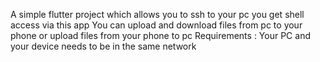 A simple flutter project which allows you to ssh to your pc you get shell access via this app
You can upload and download files from pc to your phone or upload files from your phone to pc
Requirements :
Your PC and your device needs to be in the same network
